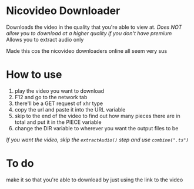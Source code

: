 # Nicovideo Downloader

Downloads the video in the quality that you're able to view at. *Does NOT allow you to download at a higher quality if you don't have premium* \
Allows you to extract audio only

Made this cos the nicovideo downloaders online all seem very sus

# How to use
1) play the video you want to download
2) F12 and go to the network tab
3) there'll be a GET request of xhr type
4) copy the url and paste it into the URL variable
5) skip to the end of the video to find out how many pieces there are in total and put it in the PIECE variable
6) change the DIR variable to wherever you want the output files to be

_If you want the video, skip the `extractAudio()` step and use `combine(".ts")`_

# To do
make it so that you're able to download by just using the link to the video
